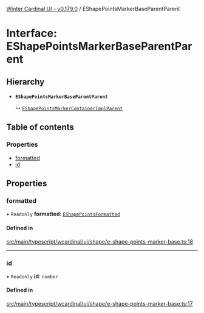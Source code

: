 [Winter Cardinal UI - v0.179.0](../index.md) / EShapePointsMarkerBaseParentParent

# Interface: EShapePointsMarkerBaseParentParent

## Hierarchy

- **`EShapePointsMarkerBaseParentParent`**

  ↳ [`EShapePointsMarkerContainerImplParent`](EShapePointsMarkerContainerImplParent.md)

## Table of contents

### Properties

- [formatted](EShapePointsMarkerBaseParentParent.md#formatted)
- [id](EShapePointsMarkerBaseParentParent.md#id)

## Properties

### formatted

• `Readonly` **formatted**: [`EShapePointsFormatted`](../index.md#eshapepointsformatted)

#### Defined in

[src/main/typescript/wcardinal/ui/shape/e-shape-points-marker-base.ts:18](https://github.com/winter-cardinal/winter-cardinal-ui/blob/v0.179.0/src/main/typescript/wcardinal/ui/shape/e-shape-points-marker-base.ts#L18)

___

### id

• `Readonly` **id**: `number`

#### Defined in

[src/main/typescript/wcardinal/ui/shape/e-shape-points-marker-base.ts:17](https://github.com/winter-cardinal/winter-cardinal-ui/blob/v0.179.0/src/main/typescript/wcardinal/ui/shape/e-shape-points-marker-base.ts#L17)
